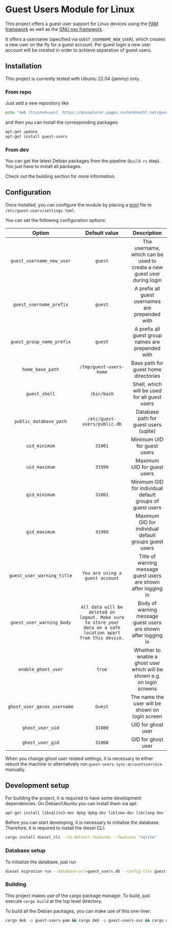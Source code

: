 # Guest Users Module for Linux

This project offers a guest user support for Linux devices using the [PAM framework](https://github.com/linux-pam/linux-pam) as well as the [GNU nss framework](https://www.gnu.org/software/libc/manual/html_node/Name-Service-Switch.html).

It offers a username (specified via `GUEST_USERNAME_NEW_USER`), which creates a new user on the fly for a guest account. Per guest login a new user account will be created in order to achieve separation of guest users.

## Installation

This project is currently tested with Ubuntu 22.04 (jammy) only.

### From repo

Just add a new repository like

```bash
echo "deb [trusted=yes]  https://mixxplorer.pages.rechenknecht.net/guest-users/packages/release/main /" > /etc/apt/sources.list.d/guest-users.list
```

and then you can install the corresponding packages:

```bash
apt-get update
apt-get install guest-users
```

### From dev

You can get the latest Debian packages from the pipeline (`build-rs` step). You just have to install all packages.

Check out the building section for more information.

## Configuration

Once installed, you can configure the module by placing a [toml](https://toml.io) file to `/etc/guest-users/settings.toml`.

You can set the following configuration options:

| Option | Default value | Description |
|:------:|:-------------:|:-----------:|
| `guest_username_new_user` | `guest` | The username, which can be used to create a new guest user during login |
| `guest_username_prefix` | `guest` | A prefix all guest usernames are prepended with |
| `guest_group_name_prefix` | `guest` | A prefix all guest group names are prepended with |
| `home_base_path` | `/tmp/guest-users-home` | Base path for guest home directories |
| `guest_shell` | `/bin/bash` | Shell, which will be used for all guest users |
| `public_database_path` | `/etc/guest-users/public.db` | Database path for guest users (sqlite) |
| `uid_minimum` | `31001` | Minimum UID for guest users |
| `uid_maximum` | `31999` | Maximum UID for guest users |
| `gid_minimum` | `31001` | Minimum GID for individual default groups of guest users |
| `gid_maximum` | `31999` | Maximum GID for individual default groups guest users |
| `guest_user_warning_title` | `You are using a guest account` | Title of warning message guest users are shown after logging in |
| `guest_user_warning_body` | `All data will be deleted on logout. Make sure to store your data on a safe location apart from this device.` | Body of warning message guest users are shown after logging in |
|`enable_ghost_user` | `true` | Whether to enable a ghost user which will be shown e.g. on login screens |
| `ghost_user_gecos_username` | `Guest` | The name the user will be shown on login screen |
| `ghost_user_uid` | `31000` | UID for ghost user |
| `ghost_user_gid` | `31000` | GID for ghost user |

When you change ghost user related settings, it is necessary to either reboot the machine or alternatively run `guest-users-sync-accountsservice` manually.

## Development setup

For building the project, it is required to have some development dependencies. On Debian/Ubuntu you can install them via apt:

```bash
apt-get install libsqlite3-dev dpkg dpkg-dev liblzma-dev libclang-dev libpam-dev libnss3-dev
```

Before you can start developing, it is necessary to initialize the database. Therefore, it is required to install the diesel CLI:

```bash
cargo install diesel_cli --no-default-features --features "sqlite"
```

### Database setup

To initialize the database, just run

```bash
diesel migration run --database-url=guest_users.db --config-file guest-users-lib/diesel.toml --migration-dir guest-users-lib/migrations
```

### Building

This project makes use of the cargo package manager. To build, just execute `cargo build` at the top level directory.

To build all the Debian packages, you can make use of this one-liner:

```bash
cargo deb -p guest-users-pam && cargo deb -p guest-users-nss && cargo deb -p guest-users-lib && cargo deb -p guest-users-sync-accountsservice && cargo deb -p guest-users-guest-warning
```

